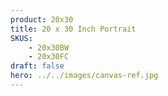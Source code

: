 ```yaml
---
product: 20x30
title: 20 x 30 Inch Portrait
SKUS:
    - 20x30BW
    - 20x30FC
draft: false
hero: ../../images/canvas-ref.jpg
---
```

